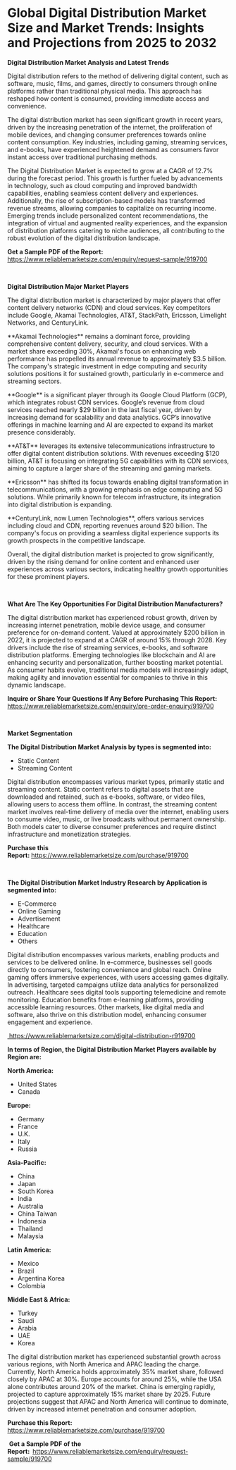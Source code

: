 <p><h1>Global Digital Distribution Market Size and Market Trends: Insights and Projections from 2025 to 2032</h1></p><p><strong>Digital Distribution Market Analysis and Latest Trends</strong></p>
<p><p>Digital distribution refers to the method of delivering digital content, such as software, music, films, and games, directly to consumers through online platforms rather than traditional physical media. This approach has reshaped how content is consumed, providing immediate access and convenience.</p><p>The digital distribution market has seen significant growth in recent years, driven by the increasing penetration of the internet, the proliferation of mobile devices, and changing consumer preferences towards online content consumption. Key industries, including gaming, streaming services, and e-books, have experienced heightened demand as consumers favor instant access over traditional purchasing methods.</p><p>The Digital Distribution Market is expected to grow at a CAGR of 12.7% during the forecast period. This growth is further fueled by advancements in technology, such as cloud computing and improved bandwidth capabilities, enabling seamless content delivery and experiences. Additionally, the rise of subscription-based models has transformed revenue streams, allowing companies to capitalize on recurring income. Emerging trends include personalized content recommendations, the integration of virtual and augmented reality experiences, and the expansion of distribution platforms catering to niche audiences, all contributing to the robust evolution of the digital distribution landscape.</p></p>
<p><strong>Get a Sample PDF of the Report:&nbsp;</strong> <a href="https://www.reliablemarketsize.com/enquiry/request-sample/919700?utm_campaign=1103&utm_medium=2&utm_source=Github&utm_content=ia&utm_term=18042025&utm_id=digital-distribution">https://www.reliablemarketsize.com/enquiry/request-sample/919700</a></p>
<p>&nbsp;</p>
<p><strong>Digital Distribution Major Market Players</strong></p>
<p><p>The digital distribution market is characterized by major players that offer content delivery networks (CDN) and cloud services. Key competitors include Google, Akamai Technologies, AT&T, StackPath, Ericsson, Limelight Networks, and CenturyLink.</p><p>**Akamai Technologies** remains a dominant force, providing comprehensive content delivery, security, and cloud services. With a market share exceeding 30%, Akamai's focus on enhancing web performance has propelled its annual revenue to approximately $3.5 billion. The company's strategic investment in edge computing and security solutions positions it for sustained growth, particularly in e-commerce and streaming sectors.</p><p>**Google** is a significant player through its Google Cloud Platform (GCP), which integrates robust CDN services. Google’s revenue from cloud services reached nearly $29 billion in the last fiscal year, driven by increasing demand for scalability and data analytics. GCP’s innovative offerings in machine learning and AI are expected to expand its market presence considerably.</p><p>**AT&T** leverages its extensive telecommunications infrastructure to offer digital content distribution solutions. With revenues exceeding $120 billion, AT&T is focusing on integrating 5G capabilities with its CDN services, aiming to capture a larger share of the streaming and gaming markets. </p><p>**Ericsson** has shifted its focus towards enabling digital transformation in telecommunications, with a growing emphasis on edge computing and 5G solutions. While primarily known for telecom infrastructure, its integration into digital distribution is expanding.</p><p>**CenturyLink, now Lumen Technologies**, offers various services including cloud and CDN, reporting revenues around $20 billion. The company's focus on providing a seamless digital experience supports its growth prospects in the competitive landscape.</p><p>Overall, the digital distribution market is projected to grow significantly, driven by the rising demand for online content and enhanced user experiences across various sectors, indicating healthy growth opportunities for these prominent players.</p></p>
<p>&nbsp;</p>
<p><strong>What Are The Key Opportunities For Digital Distribution Manufacturers?</strong></p>
<p><p>The digital distribution market has experienced robust growth, driven by increasing internet penetration, mobile device usage, and consumer preference for on-demand content. Valued at approximately $200 billion in 2022, it is projected to expand at a CAGR of around 15% through 2028. Key drivers include the rise of streaming services, e-books, and software distribution platforms. Emerging technologies like blockchain and AI are enhancing security and personalization, further boosting market potential. As consumer habits evolve, traditional media models will increasingly adapt, making agility and innovation essential for companies to thrive in this dynamic landscape.</p></p>
<p><strong>Inquire or Share Your Questions If Any Before Purchasing This Report:</strong> <a href="https://www.reliablemarketsize.com/enquiry/pre-order-enquiry/919700?utm_campaign=1103&utm_medium=2&utm_source=Github&utm_content=ia&utm_term=18042025&utm_id=digital-distribution">https://www.reliablemarketsize.com/enquiry/pre-order-enquiry/919700</a></p>
<p>&nbsp;</p>
<p><strong>Market Segmentation</strong></p>
<p><strong>The Digital Distribution Market Analysis by types is segmented into:</strong></p>
<p><ul><li>Static Content</li><li>Streaming Content</li></ul></p>
<p><p>Digital distribution encompasses various market types, primarily static and streaming content. Static content refers to digital assets that are downloaded and retained, such as e-books, software, or video files, allowing users to access them offline. In contrast, the streaming content market involves real-time delivery of media over the internet, enabling users to consume video, music, or live broadcasts without permanent ownership. Both models cater to diverse consumer preferences and require distinct infrastructure and monetization strategies.</p></p>
<p><strong>Purchase this Report:&nbsp;</strong><a href="https://www.reliablemarketsize.com/purchase/919700?utm_campaign=1103&utm_medium=2&utm_source=Github&utm_content=ia&utm_term=18042025&utm_id=digital-distribution">https://www.reliablemarketsize.com/purchase/919700</a></p>
<p>&nbsp;</p>
<p><strong>The Digital Distribution Market Industry Research by Application is segmented into:</strong></p>
<p><ul><li>E-Commerce</li><li>Online Gaming</li><li>Advertisement</li><li>Healthcare</li><li>Education</li><li>Others</li></ul></p>
<p><p>Digital distribution encompasses various markets, enabling products and services to be delivered online. In e-commerce, businesses sell goods directly to consumers, fostering convenience and global reach. Online gaming offers immersive experiences, with users accessing games digitally. In advertising, targeted campaigns utilize data analytics for personalized outreach. Healthcare sees digital tools supporting telemedicine and remote monitoring. Education benefits from e-learning platforms, providing accessible learning resources. Other markets, like digital media and software, also thrive on this distribution model, enhancing consumer engagement and experience.</p></p>
<p><a href="https://www.reliablemarketsize.com/digital-distribution-r919700?utm_campaign=1103&utm_medium=2&utm_source=Github&utm_content=ia&utm_term=18042025&utm_id=digital-distribution">&nbsp;https://www.reliablemarketsize.com/digital-distribution-r919700</a></p>
<p><strong>In terms of Region, the Digital Distribution Market Players available by Region are:</strong></p>
<p>
    <p> <strong> North America: </strong>
        <ul>
            <li>United States</li>
            <li>Canada</li>
        </ul>
        </p> 
    <p> <strong> Europe: </strong>
        <ul>
            <li>Germany</li>
            <li>France</li>
            <li>U.K.</li>
            <li>Italy</li>
            <li>Russia</li>
        </ul>
        </p> 
    <p> <strong> Asia-Pacific: </strong>
        <ul>
            <li>China</li>
            <li>Japan</li>
            <li>South Korea</li>
            <li>India</li>
            <li>Australia</li>
            <li>China Taiwan</li>
            <li>Indonesia</li>
            <li>Thailand</li>
            <li>Malaysia</li>
        </ul>
        </p> 
    <p> <strong> Latin America: </strong>
        <ul>
            <li>Mexico</li>
            <li>Brazil</li>
            <li>Argentina Korea</li>
            <li>Colombia</li>
        </ul>
        </p> 
    <p> <strong> Middle East & Africa: </strong>
        <ul>
            <li>Turkey</li>
            <li>Saudi</li>
            <li>Arabia</li>
            <li>UAE</li>
            <li>Korea</li>
        </ul>
    </p>
    </p>
<p><p>The digital distribution market has experienced substantial growth across various regions, with North America and APAC leading the charge. Currently, North America holds approximately 35% market share, followed closely by APAC at 30%. Europe accounts for around 25%, while the USA alone contributes around 20% of the market. China is emerging rapidly, projected to capture approximately 15% market share by 2025. Future projections suggest that APAC and North America will continue to dominate, driven by increased internet penetration and consumer adoption.</p></p>
<p><strong>Purchase this Report: </strong><a href="https://www.reliablemarketsize.com/purchase/919700?utm_campaign=1103&utm_medium=2&utm_source=Github&utm_content=ia&utm_term=18042025&utm_id=digital-distribution">https://www.reliablemarketsize.com/purchase/919700</a></p>
<p>&nbsp;<strong>Get a Sample PDF of the Report:&nbsp;&nbsp;</strong><a href="https://www.reliablemarketsize.com/enquiry/request-sample/919700?utm_campaign=1103&utm_medium=2&utm_source=Github&utm_content=ia&utm_term=18042025&utm_id=digital-distribution">https://www.reliablemarketsize.com/enquiry/request-sample/919700</a></p>
<p><strong></strong></p>
<p><p></p><p></p><p></p></p>